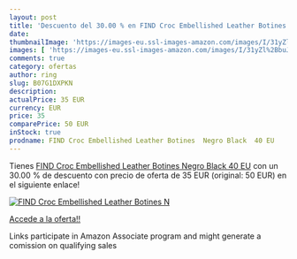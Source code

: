 ```yaml
---
layout: post
title: 'Descuento del 30.00 % en FIND Croc Embellished Leather Botines  N'
date: 
thumbnailImage: 'https://images-eu.ssl-images-amazon.com/images/I/31yZl%2BbuJ1L._SL200_.jpg'
images: [ 'https://images-eu.ssl-images-amazon.com/images/I/31yZl%2BbuJ1L._SL200_.jpg' ]
comments: true
category: ofertas
author: ring
slug: B07G1DXPKN
description:
actualPrice: 35 EUR
currency: EUR
price: 35
comparePrice: 50 EUR
inStock: true
prodname: FIND Croc Embellished Leather Botines  Negro Black  40 EU
---
```


Tienes [FIND Croc Embellished Leather Botines  Negro Black  40 EU](https://www.amazon.es/dp/B07G1DXPKN/?tag=tolees-21) con un 30.00 % de descuento con precio de oferta de 35 EUR (original: 50 EUR) en el siguiente enlace!

[![FIND Croc Embellished Leather Botines  N](https://images-eu.ssl-images-amazon.com/images/I/31yZl%2BbuJ1L._SL200_.jpg)](https://www.amazon.es/dp/B07G1DXPKN/?tag=tolees-21)

[Accede a la oferta!!](https://www.amazon.es/dp/B07G1DXPKN/?tag=tolees-21)

Links participate in Amazon Associate program and might generate a comission on qualifying sales


